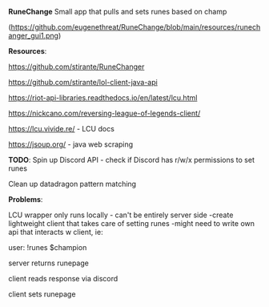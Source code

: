 **RuneChange**
Small app that pulls and sets runes based on champ

(https://github.com/eugenethreat/RuneChange/blob/main/resources/runechanger_gui1.png)

**Resources**: 

https://github.com/stirante/RuneChanger

https://github.com/stirante/lol-client-java-api

https://riot-api-libraries.readthedocs.io/en/latest/lcu.html

https://nickcano.com/reversing-league-of-legends-client/

https://lcu.vivide.re/ - LCU docs 

https://jsoup.org/ - java web scraping 

**TODO**: 
Spin up Discord API - check if Discord has r/w/x permissions to set runes 

Clean up datadragon pattern matching 

**Problems**:

LCU wrapper only runs locally - can't be entirely server side 
-create lightweight client that takes care of setting runes 
-might need to write own api that interacts w client, ie: 

user: !runes $champion 

server returns runepage 

client reads response via discord 

client sets runepage 



